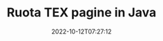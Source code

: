 ---
############################# Static ############################
layout: "auto-gen-merger"
date: 2022-10-12T07:27:12
draft: false
otherformats: pdf xps epub

############################# Head ############################
head_title: "Ruota TEX pagine in Java – Ruota ad angolo di 90, 180, 270"
head_description: "Ruota pagine di documenti specifiche o complete di un file TEX con un angolo di rotazione di 90, 180, 270 utilizzando l'API di fusione documenti."

############################# Header ############################
title: "Ruota TEX pagine in Java"
description: "Ruota TEX pagine con poche righe di codice Java."
bg_image: "https://cms.admin.containerize.com/templates/aspose/App_Themes/V3/images/bg/header1.png"
bg_overlay: false
button:
    enable: true
    icon: "fas fa-arrow-down"
    label: "Scarica la prova gratuita"
    link: "https://downloads.groupdocs.com/merger/java"

############################# SubMenu ############################
submenu:
    enable: true

    left:
        img_alt: "GroupDocs.Merger for Java"
        image: "https://cms.admin.containerize.com/templates/groupdocs/images/product-logos/90x90-noborder/groupdocs-merger-java.png"
        product: "GroupDocs.Merger"
        platform: "Java"

    middle:
        button:

            # button loop
            - link: "https://apireference.groupdocs.com/merger/java"
              text: "Riferimento API"

            # button loop
            - link: "https://github.com/groupdocs-merger"
              text: "Esempi di codice"

            # button loop
            - link: "https://products.groupdocs.app/merger/family"
              text: "Dimostrazioni dal vivo"

            # button loop
            - link: "https://purchase.groupdocs.com/pricing/merger/java"
              text: "Prezzo"

    right:
        link_download: "https://downloads.groupdocs.com/merger"
        link_learn: "https://docs.groupdocs.com/merger/java"
        link_buy: "https://purchase.groupdocs.com"

############################# About ############################
about:
    enable: true
    title: "Informazioni sull'API GroupDocs.Merger for Java"
    content: |
        [GroupDocs.Merger for Java](/it/merger/java/) offre una soluzione semplice per unire e dividere in modo sicuro tra un'ampia gamma di formati di documenti tra cui PDF, Microsoft Office (Word, Excel, PowerPoint , OneNote), OpenDocument, HTML, immagini e molti altri all'interno delle applicazioni Java. Aggiungendo solo poche righe di codice, esegui diverse operazioni sui documenti come spostare, rimuovere, ruotare, scambiare, estrarre o modificare l'orientamento delle pagine all'interno dei documenti. L'API per la fusione dei documenti supporta anche l'anteprima delle pagine del documento come immagine per analizzare la struttura del documento, la formattazione e il contenuto della pagina.
        
        L'API GroupDocs.Merger è la scelta giusta per le soluzioni aziendali che richiedono funzionalità di rotazione delle pagine dei file. Queste API sono ben supportate su tutti i principali sistemi operativi e piattaforme, incluso J2SE 7.0 (1.7), J2SE 8.0 (1.8), Java 10.

############################# Steps ############################
steps:
    enable: true
    title_left: "Ruota TEX pagine di file in Java"
    content_left: |
        [GroupDocs.Merger for Java](/it/merger/java/) consente agli sviluppatori di Java di ruotare facilmente alcune pagine specifiche o tutte all'interno di un file TEX a 90 , angolo di rotazione 180 o 270 implementando pochi semplici passaggi.
        
        * Inizializza **RotateOptions** con l'angolo di rotazione e i numeri di pagina desiderati.
        * Crea una nuova istanza di **Merger** e passa il percorso del documento di origine come parametro del costruttore.
        * Chiama **rotatePages** e passa l'oggetto **RotateOptions**.
        * Chiama **save** e specifica il percorso del file per salvare il documento risultante.

    title_right: "Requisiti di sistema"
    content_right: |
        Le API GroupDocs.Merger for Java sono supportate su tutte le principali piattaforme e sistemi operativi. Prima di eseguire il codice seguente, assicurati di avere i seguenti prerequisiti installati sul tuo sistema.

        * Sistemi operativi: Microsoft Windows, Linux, MacOS
        * Ambienti di sviluppo: NetBeans, IntelliJ IDEA, Eclipse
        * Quadri: J2SE 7.0 (1.7), J2SE 8.0 (1.8), Java 10
        * Scarica l'ultima versione di GroupDocs.Merger for Java da [Maven](https://repository.groupdocs.com/webapp/#/artifacts/browse/tree/General/repo/com/groupdocs/groupdocs-merger)
         
    code: |
     {{% merger/additional-styles %}}
     {{< merger/code-merger title="Come ruotare le pagine dei file TEX utilizzando il codice di esempio Java">}}

        ```java    
        // Ruota le pagine dei file TEX utilizzando l'API GroupDocs.Merger
        // Inizializza la classe RotateOptions per specificare l'angolo di rotazione e i numeri di pagina da ruotare
        RotateOptions rotateOptions = new RotateOptions(RotateMode.Rotate180, new int[] { 2, 3 });

        // Istanzia la fusione con il documento di input TEX
        Merger merger = new Merger("input.tex");

        // Chiama il metodo rotatePages e passagli l'oggetto RotateOptions
        merger.rotatePages(rotateOptions);
    
        // Chiama il metodo di salvataggio e passa il percorso del file desiderato per salvare il documento di output
        merger.save("output.tex");
        ```
     {{< /merger/code-merger >}}

############################# Demos ############################
demos:
    enable: true
    title: "Demo dal vivo - Ruota TEX le pagine dei file online"
    content: |
       Ruota subito TEX pagine di file visitando il sito Web [GroupDocs.Merger Live Demos](https://products.groupdocs.app/splitter/rotate-pages/tex).
       La demo dal vivo ha i seguenti vantaggi.
        
############################# About Formats ############################
about_formats:
    enable: true

############################# More Formats ############################
more_formats:
    enable: true
    title: "Ruota le pagine di altri formati di documenti"
    content: |
        Java documenta l'API di fusione e divisione per formati di file e immagini. Ruota alcuni dei formati di file più diffusi come indicato di seguito.

############################# Back to top ###############################
back_to_top:
    enable: true
---